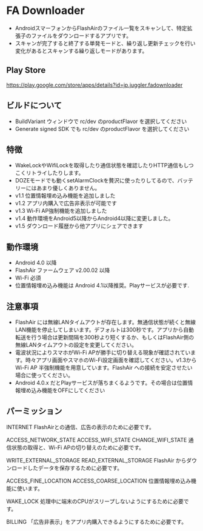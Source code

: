 # FA Downloader
+ AndroidスマーフォンからFlashAirのファイル一覧をスキャンして、特定拡張子のファイルをダウンロードするアプリです。
+ スキャンが完了すると終了する単発モードと、繰り返し更新チェックを行い変化があるとスキャンする繰り返しモードがあります。

## Play Store
https://play.google.com/store/apps/details?id=jp.juggler.fadownloader

## ビルドについて
+ BuildVariant ウィンドウで rc/dev のproductFlavor を選択してください
+ Generate signed SDK でも rc/dev のproductFlavor を選択してください

## 特徴
+ WakeLockやWifiLockを取得したり通信状態を確認したりHTTP通信もしつこくリトライしたりします。
+ DOZEモードでも動くsetAlarmClockを贅沢に使ったりしてるので、バッテリーにはあまり優しくありません。
+ v1.1 位置情報埋め込み機能を追加しました
+ v1.2 アプリ内購入で広告非表示が可能です
+ v1.3 Wi-Fi AP強制機能を追加しました
+ v1.4 動作環境をAndroid5以降からAndroid4以降に変更しました。
+ v1.5 ダウンロード履歴から他アプリにシェアできます

## 動作環境
+ Android 4.0 以降
+ FlashAir ファームウェア v2.00.02 以降
+ Wi-Fi 必須
+ 位置情報埋め込み機能は Android 4.1以降推奨。Playサービスが必要です.

## 注意事項
+ FlashAir には無線LANタイムアウトが存在します。無通信状態が続くと無線LAN機能を停止してしまいます。デフォルトは300秒です。アプリから自動転送を行う場合は更新間隔を300秒より短くするか、もしくはFlashAir側の無線LANタイムアウトの設定を変更してください。
+ 電波状況によりスマホがWi-Fi APが勝手に切り替える現象が確認されています。時々アプリ画面やスマホのWi-Fi設定画面を確認してください。v1.3からWi-Fi AP 半強制機能を用意しています。FlashAir への接続を安定させたい場合に使ってください。
+ Android 4.0.x だとPlayサービスが落ちまくるようです。その場合は位置情報埋め込み機能をOFFにしてください

## パーミッション

INTERNET
FlashAirとの通信、広告の表示のために必要です。

ACCESS_NETWORK_STATE
ACCESS_WIFI_STATE
CHANGE_WIFI_STATE
通信状態の取得と、Wi-Fi APの切り替えのために必要です。

WRITE_EXTERNAL_STORAGE
READ_EXTERNAL_STORAGE
FlashAir からダウンロードしたデータを保存するために必要です。

ACCESS_FINE_LOCATION
ACCESS_COARSE_LOCATION
位置情報埋め込み機能に使います。

WAKE_LOCK
処理中に端末のCPUがスリープしないようにするために必要です。

BILLING
「広告非表示」をアプリ内購入できるようにするために必要です。

